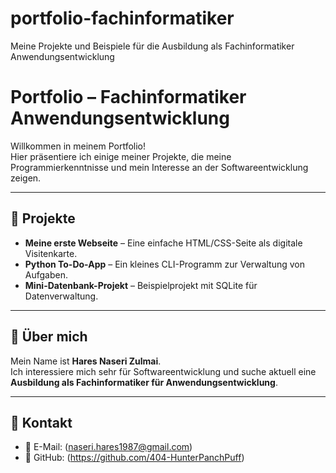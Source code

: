 # portfolio-fachinformatiker
Meine Projekte und Beispiele für die Ausbildung als Fachinformatiker Anwendungsentwicklung
# Portfolio – Fachinformatiker Anwendungsentwicklung

Willkommen in meinem Portfolio!  
Hier präsentiere ich einige meiner Projekte, die meine Programmierkenntnisse und mein Interesse an der Softwareentwicklung zeigen.

---

## 📌 Projekte

- **Meine erste Webseite** – Eine einfache HTML/CSS-Seite als digitale Visitenkarte.  
- **Python To-Do-App** – Ein kleines CLI-Programm zur Verwaltung von Aufgaben.  
- **Mini-Datenbank-Projekt** – Beispielprojekt mit SQLite für Datenverwaltung.  

---

## 🙋 Über mich
Mein Name ist **Hares Naseri Zulmai**.  
Ich interessiere mich sehr für Softwareentwicklung und suche aktuell eine **Ausbildung als Fachinformatiker für Anwendungsentwicklung**.  

---

## 🔗 Kontakt
- 📧 E-Mail: (naseri.hares1987@gmail.com)
- 💼 GitHub: (https://github.com/404-HunterPanchPuff)

